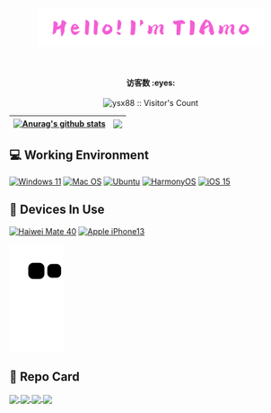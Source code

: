 <p align="center"><a href="https://anuraghazra.github.io"><img width="80%" alt="Hello, I'm TIAmo" src="./themes/TIAmo.png" /></a></p>

<br />

<h4 align="center">访客数 :eyes:</h4>

<p align="center"><img src="https://profile-counter.glitch.me/ysx88/count.svg" alt="ysx88 :: Visitor's Count" /></p>

| <a href="https://github.com/ysx88/ysx88"><img align="center" src="https://github-readme-stats.vercel.app/api?username=ysx88&show_icons=true&include_all_commits=true&theme=gruvbox_light&hide_border=true" alt="Anurag's github stats" /></a> | <a href="https://github.com/ysx88/ysx88"><img align="center" src="https://github-readme-stats.vercel.app/api/top-langs/?username=ysx88&layout=compact&theme=moltack&hide_border=true" /></a> |
| ------------- | ------------- |

## 💻 Working Environment
[![Windows 11](https://img.shields.io/badge/Windows%2011-00adef?style=flat-square&logo=windows&logoColor=ffffff)](https://www.microsoft.com/zh-cn/windows/windows-11)
[![Mac OS](https://img.shields.io/badge/MacOS%20Monterey-a15522?style=flat-square&logo=MacOS&Color=ffffff)](https://support.apple.com/zh-cn/macos/)
[![Ubuntu](https://img.shields.io/badge/Ubuntu%2022%2e04-dd4814?style=flat-square&logo=ubuntu&logoColor=ffffff)](https://cn.ubuntu.com/download/desktop)
[![HarmonyOS](https://img.shields.io/badge/HarmonyOS-f12354?style=flat-square&logo=harmonyos&logoColor=ffffff)](https://www.harmonyos.com/)
[![iOS 15](https://img.shields.io/badge/iOS%2015-b54bbf?style=flat-square&logo=ios&logoColor=ffffff)](https://www.apple.com/ios/ios-15/)

## 📱 Devices In Use
[![Haiwei Mate 40](https://img.shields.io/badge/Haiwei%20Mate%2040-fd5355?style=flat-square&logo=huawei&logoColor=ffffff)](https://consumer.huawei.com/cn/phones/mate40-pro/)
[![Apple iPhone13](https://img.shields.io/badge/Apple%20iPhone%2013-adse58?style=flat-square&logo=apple&logoColor=ffffff)](https://www.apple.com.cn/iphone-13/)

![](https://raw.githubusercontent.com/DHDAXCW/DHDAXCW/output/github-snake.svg)

## :sparkling_heart: Repo Card

<a href="https://github.com/ysx88/OpenWrt">
  <img align="center" src="https://github-readme-stats.vercel.app/api/pin/?username=ysx88&repo=OpenWrt&theme=buefy" />
</a>
<a href="https://github.com/ysx88/NanoPi-R2S">
  <img align="center" src="https://github-readme-stats.vercel.app/api/pin/?username=ysx88&repo=NanoPi-R2S&theme=transparent" />
</a>
<a href="https://github.com/ysx88/x86-64">
  <img align="center" src="https://github-readme-stats.vercel.app/api/pin/?username=ysx88&repo=x86-64&theme=flag-india" />
</a>
<a href="https://github.com/ysx88/Phicomm-N1">
  <img align="center" src="https://github-readme-stats.vercel.app/api/pin/?username=ysx88&repo=Phicomm-N1&theme=vue" />
</a>
